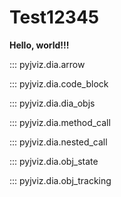 # Test12345

<b>Hello, world!!!</b>

<!--
see link below for full list of options
https://mkdocstrings.github.io/python/reference/mkdocstrings_handlers/python/handler/#mkdocstrings_handlers.python.handler.PythonHandler.default_config
-->

::: pyjviz.dia.arrow

::: pyjviz.dia.code_block

::: pyjviz.dia.dia_objs

::: pyjviz.dia.method_call

::: pyjviz.dia.nested_call

::: pyjviz.dia.obj_state

::: pyjviz.dia.obj_tracking

<!--
options:
       show_submodules: false
       show_root_heading: false
       show_root_toc_entry: false
       show_source: false
       heading_level: 2
-->

   
   

